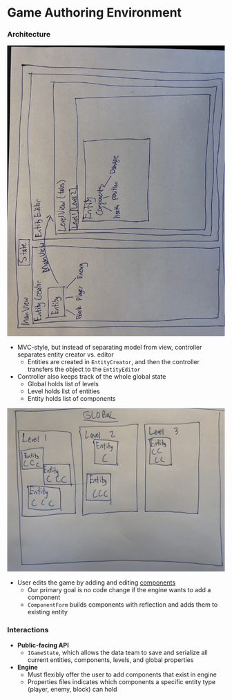 Game Authoring Environment 
======

### Architecture
![Does this](./GAE_architecture.JPG)
* MVC-style, but instead of separating model from view, controller separates entity creator vs. editor
    * Entities are created in `EntityCreator`, and then the controller transfers the object to the `EntityEditor`
* Controller also keeps track of the whole global state
    * Global holds list of levels
    * Level holds list of entities
    * Entity holds list of components

![State Design](./GAE_state.JPG)

* User edits the game by adding and editing [components](https://coursework.cs.duke.edu/CompSci308_2018Spring/voogasalad_oneclassonemethod/tree/master/src/engine/components)
    * Our primary goal is no code change if the engine wants to add a component
    * `ComponentForm` builds components with reflection and adds them to existing entity

### Interactions
* **Public-facing API**
    * `IGameState`, which allows the data team to save and serialize all current entities, components, levels, and global properties
* **Engine**
    * Must flexibly offer the user to add components that exist in engine
    * Properties files indicates which components a specific entity type (player, enemy, block) can hold
